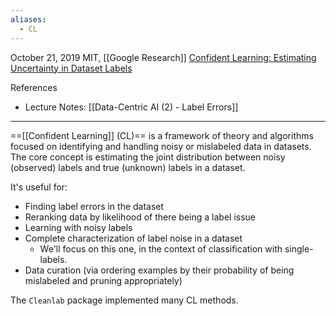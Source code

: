 ```yaml
---
aliases:
  - CL
---
```



October 21, 2019
MIT, [[Google Research]]
[Confident Learning: Estimating Uncertainty in Dataset Labels](https://arxiv.org/abs/1911.00068)

References
- Lecture Notes: [[Data-Centric AI (2) - Label Errors]]

---

==[[Confident Learning]] (CL)== is a framework of theory and algorithms focused on identifying and handling noisy or mislabeled data in datasets. The core concept is estimating the joint distribution between noisy (observed) labels and true (unknown) labels in a dataset.

It's useful for:
- Finding label errors in the dataset
- Reranking data by likelihood of there being a label issue
- Learning with noisy labels
- Complete characterization of label noise in a dataset
	- We'll focus on this one, in the context of classification with single-labels.
- Data curation (via ordering examples by their probability of being mislabeled and pruning appropriately)

The `Cleanlab` package implemented many CL methods.

